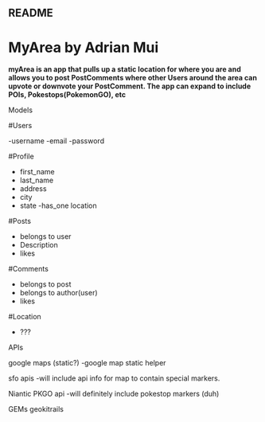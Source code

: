 ## README

# MyArea by Adrian Mui

**myArea is an app that pulls up a static location for where you are and allows you to post PostComments
where other Users around the area can upvote or downvote your PostComment. The app can expand to include
POIs, Pokestops(PokemonGO), etc**

Models 

#Users

  -username
  -email
  -password
  
#Profile

  - first_name
  - last_name
  - address
  - city
  - state
  -has_one location

#Posts

  - belongs to user
  - Description
  - likes

#Comments
  - belongs to post
  - belongs to author(user)
  - likes

#Location 
  - ???

APIs

google maps (static?)
  -google map static helper

sfo apis 
  -will include api info for map to contain special markers.

Niantic PKGO api
  -will definitely include pokestop markers (duh)

GEMs
  geokitrails